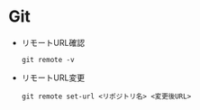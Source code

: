 # Git
- リモートURL確認
    ```
    git remote -v
    ```
- リモートURL変更
    ```
    git remote set-url <リポジトリ名> <変更後URL>
    ```
